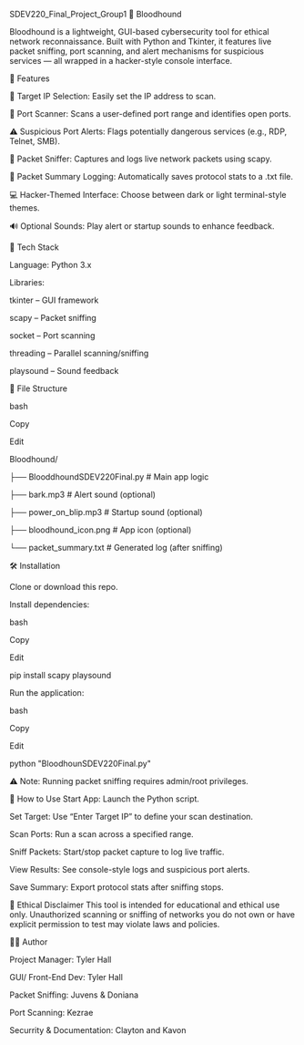 SDEV220_Final_Project_Group1
🐾 Bloodhound

Bloodhound is a lightweight, GUI-based cybersecurity tool for ethical network reconnaissance. Built with Python and Tkinter, it features live packet sniffing, port scanning, and alert mechanisms for suspicious services — all wrapped in a hacker-style console interface.

🚀 Features

🎯 Target IP Selection: Easily set the IP address to scan.

📡 Port Scanner: Scans a user-defined port range and identifies open ports.

⚠️ Suspicious Port Alerts: Flags potentially dangerous services (e.g., RDP, Telnet, SMB).

📶 Packet Sniffer: Captures and logs live network packets using scapy.

📝 Packet Summary Logging: Automatically saves protocol stats to a .txt file.

💻 Hacker-Themed Interface: Choose between dark or light terminal-style themes.

🔊 Optional Sounds: Play alert or startup sounds to enhance feedback.

🧰 Tech Stack

Language: Python 3.x

Libraries:

tkinter – GUI framework

scapy – Packet sniffing

socket – Port scanning

threading – Parallel scanning/sniffing

playsound – Sound feedback

📂 File Structure

bash

Copy

Edit

Bloodhound/

├── BlooddhoundSDEV220Final.py       # Main app logic

├── bark.mp3                       # Alert sound (optional)

├── power_on_blip.mp3             # Startup sound (optional)

├── bloodhound_icon.png           # App icon (optional)

└── packet_summary.txt            # Generated log (after sniffing)

🛠️ Installation

Clone or download this repo.

Install dependencies:

bash

Copy

Edit

pip install scapy playsound

Run the application:

bash

Copy

Edit

python "BloodhounSDEV220Final.py"

⚠️ Note: Running packet sniffing requires admin/root privileges.

🧪 How to Use
Start App: Launch the Python script.

Set Target: Use “Enter Target IP” to define your scan destination.

Scan Ports: Run a scan across a specified range.

Sniff Packets: Start/stop packet capture to log live traffic.

View Results: See console-style logs and suspicious port alerts.

Save Summary: Export protocol stats after sniffing stops.

🔐 Ethical Disclaimer
This tool is intended for educational and ethical use only. Unauthorized scanning or sniffing of networks you do not own or have explicit permission to test may violate laws and policies.

👩‍💻 Author

Project Manager: Tyler Hall

GUI/ Front-End Dev: Tyler Hall

Packet Sniffing: Juvens & Doniana 

Port Scanning: Kezrae

Securrity & Documentation: Clayton and Kavon

